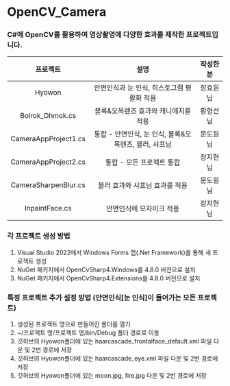 # OpenCV_Camera

### C#에 OpenCV를 활용하여 영상촬영에 다양한 효과를 제작한 프로젝트입니다.
|프로젝트|설명|작성한 분|
|:---:|:---:|:---:|
|Hyowon|안면인식과 눈 인식, 히스토그램 평활화 적용|장효원님|
|Bolrok_Ohmok.cs|볼록&오목렌즈 효과와 캐니에지를 적용|황형선님|
|CameraAppProject1.cs|통합 - 안면인식, 눈 인식, 볼록&오목렌즈, 블러, 샤프닝|문도원님|
|CameraAppProject2.cs|통합 - 모든 프로젝트 통합|장지현님|
|CameraSharpenBlur.cs|블러 효과와 샤프닝 효과를 적용|문도원님|
|InpaintFace.cs|안면인식에 모자이크 적용|장지현님|
  
### 각 프로젝트 생성 방법
1. Visual Studio 2022에서 Windows Forms 앱(.Net Framework)를 통해 새 프로젝트 생성
2. NuGet 패키지에서 OpenCvSharp4.Windows를 4.8.0 버전으로 설치
3. NuGet 패키지에서 OpenCvSharp4.Extensions를 4.8.0 버전으로 설치  
  
### 특정 프로젝트 추가 설정 방법 (안면인식[눈 인식]이 들어가는 모든 프로젝트)
1. 생성된 프로젝트 명으로 만들어진 폴더를 열기
2. ~/프로젝트 명/프로젝트 명/bin/Debug 폴더 경로로 이동
3. 깃허브의 Hyowon폴더에 있는 haarcascade_frontalface_default.xml 파일 다운 및 2번 경로에 저장
4. 깃허브의 Hyowon폴더에 있는 haarcascade_eye.xml 파일 다운 및 2번 경로에 저장
5. 깃허브의 Hyowon폴더에 있는 moon.jpg, fire.jpg 다운 및 2번 경로에 저장
